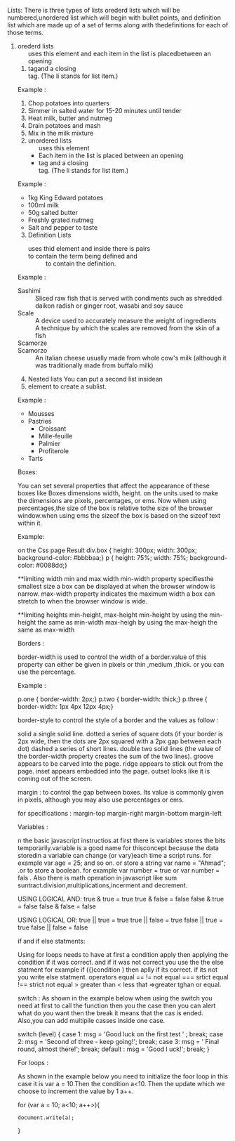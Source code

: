 
Lists:
There is three types of lists orederd lists which will be numbered,unordered list which will begin with bullet points,
and definition list which are made up of a set of terms along with thedefinitions for each of those terms.

1. orederd lists <ol> uses this element and each item in the list is placedbetween an opening <li> tagand a closing </li> tag.
 (The li stands for list item.) 

Example : 
<ol>
<li>Chop potatoes into quarters</li>
<li>Simmer in salted water for 15-20
minutes until tender</li>
<li>Heat milk, butter and nutmeg</li>
<li>Drain potatoes and mash</li>
<li>Mix in the milk mixture</li>
</ol>

2. unordered lists <ul> uses this element <li> Each item in the list is placed between an opening <li> tag and a closing </li> tag.
 (The li stands for list item.)

 Example :
 <ul>
<li>1kg King Edward potatoes</li>
<li>100ml milk</li>
<li>50g salted butter</li>
<li>Freshly grated nutmeg</li>
<li>Salt and pepper to taste</li>
</ul>

3. Definition Lists <dl> uses thid element and inside there is pairs <dt> to contain the term being defined and  <dd> to contain the
 definition.


  Example :
  <dl>
<dt>Sashimi</dt>
<dd>Sliced raw fish that is served with
condiments such as shredded daikon radish or
ginger root, wasabi and soy sauce</dd>
<dt>Scale</dt>
<dd>A device used to accurately measure the
weight of ingredients</dd>
<dd>A technique by which the scales are removed
from the skin of a fish</dd>
<dt>Scamorze</dt>
<dt>Scamorzo</dt>
<dd>An Italian cheese usually made from whole
cow's milk (although it was traditionally made
from buffalo milk)</dd>
</dl>

4. Nested lists You can put a second list insidean <li> element to create a sublist.



  Example : 
  <ul>
<li>Mousses</li>
<li>Pastries
<ul>
<li>Croissant</li>
<li>Mille-feuille</li>
<li>Palmier</li>
<li>Profiterole</li>
</ul>
</li>
<li>Tarts</li>
</ul>

Boxes:

You can set several properties that affect the appearance of these boxes like Boxes dimensions width, height. on the units used 
to make the dimensions are pixels, percentages, or ems. Now when using percentages,the size of the box is relative tothe size of the browser window.when using ems the sizeof the box is based on the sizeof text within it.

Example: 

on the Css page 
Result
div.box {
height: 300px;
width: 300px;
background-color: #bbbbaa;}
p {
height: 75%;
width: 75%;
background-color: #0088dd;}
 
 **limiting width min and max width
 min-width property specifiesthe smallest size a box can be displayed at when the browser window is narrow.
 max-width property indicates the maximum width a box can stretch to when the browser window is wide.

 **limiting heights min-height, max-height
 min-height by using the min-height the same as min-width
 max-heigh  by using the max-heigh  the same as max-width

 Borders :

 border-width  is used to control the width of a border.value of this property can either be given
in pixels or thin ,medium ,thick. or you can use the percentage. 

Example :

 p.one {
border-width: 2px;}
p.two {
border-width: thick;}
p.three {
border-width: 1px 4px 12px 4px;}

border-style to control the style of a border and the values as follow :

solid a single solid line.
dotted a series of square dots
(if your border is 2px wide, then
the dots are 2px squared with a
2px gap between each dot)
dashed a series of short lines.
double two solid lines (the
value of the border-width
property creates the sum of the
two lines).
groove appears to be carved
into the page.
ridge appears to stick out from
the page.
inset appears embedded into
the page.
outset looks like it is coming
out of the screen.

margin : to control the gap between boxes. Its value is commonly given in pixels, although you may also use percentages or ems.
 
 for specifications :
 margin-top
margin-right
margin-bottom
margin-left

Variables :

n the basic javascript instructios.at first there is variables stores the bits temporarily.variable is a good name for thisconcept because the data storedin a variable can change (or vary)each time a script runs. for example var age = 25; and so on. or store a string var name = "Ahmad"; .or to store a boolean. 
for example var number = true or var number = fals . Also there is math operation in javascript like sum
suntract.division,multiplications,incerment and decrement.

USING LOGICAL AND:
true & true = true
true & false = false
false & true = false
false & false = false

USING LOGICAL OR:
true || true = true
true || false = true 
false || true = true
false || false = false


if and if else  statments:

Using for loops needs to have at first a condition apply then applying the condition if it was correct. and if it was not correct you use the  the else statment for example if ({)condition ) then aplly if its correct. if its not you write else  statment. operators equal == != not equal === srtict equal  !== strict not equal > greater than < less that =>greater tghan or equal.

switch :
As shown in the example below when using the switch you need at first to call the function then you the case then
you can alert what do you want then the break it means that the cas is ended. Also,you can add multipile casses
inside one case.



switch (level) {
case 1:
msg = 'Good luck on the first test ' ;
break;
case 2:
msg = 'Second of three - keep going!';
break;
case 3:
msg = ' Final round, almost there!';
break;
default :
msg = 'Good l uck!';
break;
}

For loops :

As shown in the example below you need to initialize the foor loop in this case it is var a = 10.Then the condition
a<10. Then the update which we choose to increment the value by 1  a++.

for (var a = 10; a<10; a++>){

    document.write(a);
}
